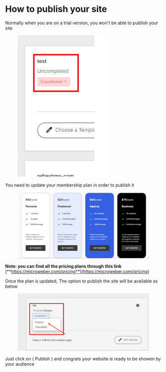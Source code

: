 # How to publish your site

Normally when you are on a trial version, you won't be able to publish your site&#x20;

<figure><img src=".gitbook/assets/image (11) (2).png" alt=""><figcaption></figcaption></figure>

You need to update your membership plan in order to publish it&#x20;

<figure><img src=".gitbook/assets/image (1) (1) (1) (1) (2) (1).png" alt=""><figcaption></figcaption></figure>

**Note: you can find all the pricing plans through this link** [**https://microweber.com/pricing**](https://microweber.com/pricing)

Once the plan is updated, The option to publish the site will be available as below

<figure><img src=".gitbook/assets/image (2) (1) (1) (1) (2) (1).png" alt=""><figcaption></figcaption></figure>

Just click on ( Publish ) and congrats your website is ready to be showen by your audience&#x20;
